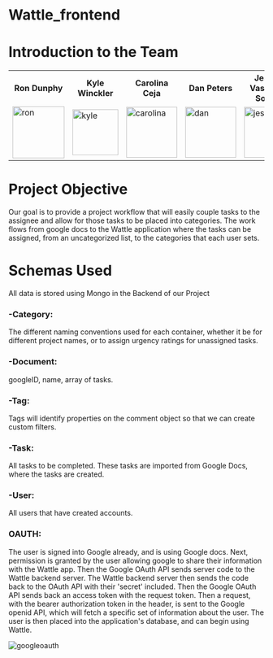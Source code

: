 # Wattle_frontend

# Introduction to the Team

<table style="width:100%">
  <tr>
    <th>Ron Dunphy</th>
    <th>Kyle Winckler</th> 
    <th>Carolina Ceja</th>
    <th>Dan Peters</th>
    <th>Jessica Vasquez-Soltero</th>
  </tr>

  <tr>
    <td><img width="102" alt="ron" src="https://cloud.githubusercontent.com/assets/15117936/24783972/64cebe56-1b04-11e7-9356-6bac7d0291f7.png"></td>
    <td><img width="90" alt="kyle" src="https://cloud.githubusercontent.com/assets/15117936/24783967/5a76c78c-1b04-11e7-9952-006769c44db0.png"></td> 
    <td><img width="100" alt="carolina" src="https://cloud.githubusercontent.com/assets/15117936/24783952/46ca6d88-1b04-11e7-80e5-e08710f8ed08.png"></td>
    <td><img width="100" alt="dan" src="https://cloud.githubusercontent.com/assets/15117936/24783980/7417e1da-1b04-11e7-872d-5966a99a326d.png"></td>
    <td><img width="100" alt="jessica" src="https://cloud.githubusercontent.com/assets/15117936/24783910/14cc8c44-1b04-11e7-90ff-d4f059799db3.png"></td>
  </tr>
</table>

# Project Objective

Our goal is to provide a project workflow that will easily couple tasks to the assignee and allow for those tasks to be placed into categories.  The work flows from google docs to the Wattle application where the tasks can be assigned, from an uncategorized list, to the categories that each user sets.

# Schemas Used

All data is stored using Mongo in the Backend of our Project

### -Category: 
The different naming conventions used for each container, whether it be
 for different project names, or to assign urgency ratings for unassigned tasks.

### -Document: 
googleID, name, array of tasks.

### -Tag: 
Tags will identify properties on the comment object so that we can create custom filters.

### -Task: 
All tasks to be completed. These tasks are imported from Google Docs, where the tasks are created.

### -User: 
All users that have created accounts.

### OAUTH:

The user is signed into Google already, and is using Google docs. Next, permission is granted by the user allowing google to share their information with the Wattle app. Then the Google OAuth API sends server code to the Wattle backend server. The Wattle backend server then sends the code back to the OAuth API with their 'secret' included. Then the Google OAuth API sends back an access token with the request token. Then a request, with the bearer authorization token in the header, is sent to the Google openid API, which will fetch a specific set of information about the user. The user is then placed into the application's database, and can begin using Wattle.

![googleoauth](https://cloud.githubusercontent.com/assets/15117936/24737861/b3d5819c-1a46-11e7-87f4-29f18c7c37dc.jpg)
